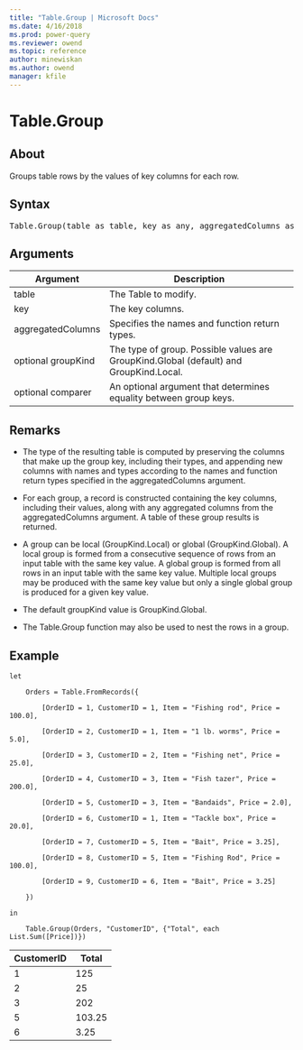 ```yaml
---
title: "Table.Group | Microsoft Docs"
ms.date: 4/16/2018
ms.prod: power-query
ms.reviewer: owend
ms.topic: reference
author: minewiskan
ms.author: owend
manager: kfile
---
```

# Table.Group

  
## About  
Groups table rows by the values of key columns for each row.  
  
## Syntax

<pre>
Table.Group(table as table, key as any, aggregatedColumns as list, optional groupKind as nullable number, optional comparer as nullable function) as table  
</pre>
  
## Arguments  
  
|Argument|Description|  
|------------|---------------|  
|table|The Table to modify.|  
|key|The key columns.|  
|aggregatedColumns|Specifies the names and function return types.|  
|optional groupKind|The type of group. Possible values are GroupKind.Global (default) and GroupKind.Local.|  
|optional comparer|An optional argument that determines equality between group keys.|  
  
## <a name="__toc360789626"></a>Remarks  
  
-   The type of the resulting table is computed by preserving the columns that make up the group key, including their types, and appending new columns with names and types according to the names and function return types specified in the aggregatedColumns argument.  
  
-   For each group, a record is constructed containing the key columns, including their values, along with any aggregated columns from the aggregatedColumns argument.  A table of these group results is returned.  
  
-   A group can be local (GroupKind.Local) or global (GroupKind.Global).  A local group is formed from a consecutive sequence of rows from an input table with the same key value. A global group is formed from all rows in an input table with the same key value.  Multiple local groups may be produced with the same key value but only a single global group is produced for a given key value.  
  
-   The default groupKind value is GroupKind.Global.  
  
-   The Table.Group function may also be used to nest the rows in a group.  
  
## Example 
  
```powerquery-m
let  
  
    Orders = Table.FromRecords({  
  
        [OrderID = 1, CustomerID = 1, Item = "Fishing rod", Price = 100.0],  
  
        [OrderID = 2, CustomerID = 1, Item = "1 lb. worms", Price = 5.0],  
  
        [OrderID = 3, CustomerID = 2, Item = "Fishing net", Price = 25.0],  
  
        [OrderID = 4, CustomerID = 3, Item = "Fish tazer", Price = 200.0],  
  
        [OrderID = 5, CustomerID = 3, Item = "Bandaids", Price = 2.0],  
  
        [OrderID = 6, CustomerID = 1, Item = "Tackle box", Price = 20.0],  
  
        [OrderID = 7, CustomerID = 5, Item = "Bait", Price = 3.25],  
  
        [OrderID = 8, CustomerID = 5, Item = "Fishing Rod", Price = 100.0],  
  
        [OrderID = 9, CustomerID = 6, Item = "Bait", Price = 3.25]  
  
    })  
  
in  
  
    Table.Group(Orders, "CustomerID", {"Total", each List.Sum([Price])})  
```  
  
|CustomerID|Total|  
|--------------|---------|  
|1|125|  
|2|25|  
|3|202|  
|5|103.25|  
|6|3.25|  
  
